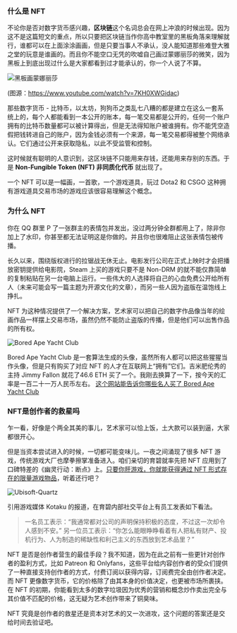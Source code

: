 ### 什么是 NFT

不论你是否对数字货币感兴趣，**区块链**这个名词总会在网上冲浪的时候出现。因为这不是这篇短文的重点，所以只要把区块链当作你高中教室里的黑板角落来理解就行，谁都可以在上面涂涂画画，但是只要当事人不承认，没人能知道那些难登大雅之堂的玩意是谁画的。而且你不能空口无凭的吹嘘自己画过蒙娜丽莎的微笑，因为黑板上到底出现过什么是大家都看到过才能承认的，你一个人说了不算。

![黑板画蒙娜丽莎](https://gitee.com/marcuspierce/image-hosting-service/raw/master/uPic/8fevIp.jpg)

(图源：https://www.youtube.com/watch?v=7KH0XWGidac)

那些数字货币 - 比特币，以太坊，狗狗币之类乱七八糟的都是建立在这么一套系统上的，每个人都能看到一本公开的账本，每一笔交易都是公开的，任何一个账户拥有的比特币数量都可以被计算得出，但是无法得知账户被谁拥有。你不能凭空造假把钱转进自己的账户，因为金钱必须有一个来源，每一笔交易都得被整个网络承认。它们通过公开来获取隐私，以此不受监管和控制。

这时候就有聪明的人意识到，这区块链不只能用来存钱，还能用来存别的东西。于是 **Non-Fungible Token (NFT) 非同质化代币** 就出现了。

一个 NFT 可以是一幅画，一首歌，一个游戏道具，玩过 Dota2 和 CSGO 这种拥有游戏道具交易市场的游戏应该很容易理解这个概念。

### 为什么 NFT

你在 QQ 群里 P 了一张群主的表情包并发出，没过两分钟全群都用上了，除非你加上了水印，你甚至都无法证明这是你做的。并且你也很难阻止这张表情包被传播。

长久以来，围绕版权进行的拉锯战无休无止。电影发行公司在正式上映时才会把播放密钥提供给电影院，Steam 上买的游戏只要不是 Non-DRM 的就不能仅靠简单的复制粘贴在另一台电脑上运行。一些伟大的人选择将自己的心血免费公开给所有人（未来可能会写一篇主题为开源文化的文章），而另一些人因为盗版在温饱线上挣扎。

NFT 为这种情况提供了一个解决方案，艺术家可以把自己的数字作品像当年的绘画作品一样摆上交易市场，虽然仍然不能防止盗版的传播，但是他们可以出售作品的所有权。

![Bored Ape Yacht Club](https://gitee.com/marcuspierce/image-hosting-service/raw/master/uPic/ohjGRV.jpg)

Bored Ape Yacht Club 是一套算法生成的头像，虽然所有人都可以把这些猩猩当作头像，但是只有购买了对应 NFT 的人才在互联网上“拥有”它们。吉米肥伦秀的主持 Jimmy Fallon 就花了46.6 ETH 买了一个。我刚去换算了一下，按今天的汇率是一百二十一万人民币左右。
[这个网站能告诉你哪些名人买了 Bored Ape Yacht Club](https://www.benzinga.com/money/celebrities-that-own-bored-ape-yacht-club-nfts/ "CELEBRITIES THAT OWN BORED APE YACHT CLUB NFTS")

### NFT是创作者的救星吗

乍一看，好像是个两全其美的事儿，艺术家可以恰上饭，土大款可以装到逼，大家都很开心。

但是当资本尝试进入的时候，一切都可能变味儿。一夜之间涌现了很多 NFT 游戏，传统游戏大厂也摩拳擦掌准备进入。咱们亲切的育碧就率先把 NFT 应用到了口碑特差的《幽灵行动：断点》上。[只要你肝游戏，你就能获得通过 NFT 形式存在的限量游戏物品](https://quartz.ubisoft.com/welcome/)，听着还行吧？

![Ubisoft-Quartz](https://gitee.com/marcuspierce/image-hosting-service/raw/master/uPic/Screenshot2021-12-25%20%E4%B8%8B%E5%8D%885.51.25.png)

引用游戏媒体 Kotaku 的报道，在育碧内部社交平台上有员工发表如下看法。

> 一名员工表示：“我通常都对公司的声明保持积极的态度，不过这一次却令人感到不安。”
> 另一位员工表示：“你怎么能眼睁睁看着有人把私有财产、投机行为、人为制造的稀缺性和利己主义的东西放到艺术品里？”

NFT 是否是创作者营生的最佳手段？我不知道，因为在此之前有一些更针对创作者的盈利方式，比如 Patreon 和 Onlyfans，这些平台给内容创作者的受众们提供了一种直接支持创作者的方式，付费订阅以获得内容，订阅费完全由创作者决定。而 NFT 更像数字货币，它的价格除了由其本身的价值决定，也更被市场所裹挟。在 NFT 的初期，你能看到太多的数字垃圾因为优秀的营销和概念炒作卖出完全与其价值不匹配的价格，这无疑为艺术创作带来了铜臭味。

NFT 究竟是创作者的救星还是资本对艺术的又一次进攻，这个问题的答案还是交给时间去验证吧。
